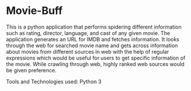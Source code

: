 # Movie-Buff

This is a python application that performs spidering different information such as rating, director, language, and cast of any given movie. The application generates an URL for IMDB and fetches information. It looks through the web for searched movie name and gets across information about movies from different sources in web with the help of regular expressions which would be useful for users to get specific information of the movie. While crawling through web, highly ranked web sources would be given preference. 

Tools and Technologies used: Python 3

